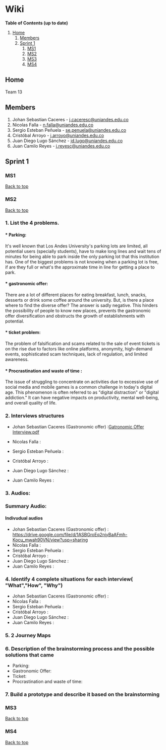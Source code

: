 # Wiki

**Table of Contents (up to date)**
1. [Home](#Home)
    1. [Members](#Members)
    1. [Sprint 1](#Sprint-1)
        1. [MS1](#MS1)
        2. [MS2](#MS2)
        3. [MS3](#MS3)
        4. [MS4](#MS4)

## Home
Team 13

## Members
1. Johan Sebastian Caceres - j.caceresc@uniandes.edu.co
2. Nicolas Falla - n.falla@uniandes.edu.co
3. Sergio Esteban Peñuela - se.penuela@uniandes.edu.co
4. Cristóbal Arroyo - j.arroyo@uniandes.edu.co
5. Juan Diego Lugo Sánchez - jd.lugo@uniandes.edu.co
6. Juan Camilo Reyes - j.reyesc@uniandes.edu.co

## Sprint 1

### MS1
[Back to top](#Wiki)

   

### MS2
[Back to top](#Wiki)

### 1. List the 4 problems.
   #### * Parking:
   It's well known that Los Andes University's parking lots are limited, all potential users (specially students), have to make long lines and wait tens of minutes for being able to park inside the only parking lot that this institution has. One of the biggest problems is not knowing when a parking lot is free, if are they full or what's the approximate time in line for getting a place to park. 
   #### * gastronomic offer:
   There are a lot of different places for eating breakfast, lunch, snacks, desserts or drink some coffee around the university. But, is there a place where to find the diverse offer? The answer is sadly negative. This hinders the possibility of people to know new places, prevents the gastronomic offer diversification and obstructs the growth of establishments with potential. 
   #### * ticket problem:
   The problem of falsification and scams related to the sale of event tickets is on the rise due to factors like online platforms, anonymity, high-demand events, sophisticated scam techniques, lack of regulation, and limited awareness. 
   #### * Procrastination and waste of time :
The issue of struggling to concentrate on activities due to excessive use of social media and mobile games is a common challenge in today's digital age. This phenomenon is often referred to as "digital distraction" or "digital addiction." It can have negative impacts on productivity, mental well-being, and overall quality of life. 


### 2. Interviews structures
* Johan Sebastian Caceres (Gastronomic offer) :[Gatronomic Offer Interview.pdf](https://github.com/ISIS3510-202320-Team13/Wiki/files/12385124/Gatronomic.Offer.Interview.pdf)

* Nicolas Falla :
* Sergio Esteban Peñuela :
* Cristóbal Arroyo :
* Juan Diego Lugo Sánchez :
* Juan Camilo Reyes :

### 3. Audios:

### Summary Audio:

#### Indivudual audios
* Johan Sebastian Caceres (Gastronomic offer) : https://drive.google.com/file/d/1ASBGroEq2njyBaAFmh-Kocu_mwah90VN/view?usp=sharing
* Nicolas Falla :
* Sergio Esteban Peñuela :
* Cristóbal Arroyo :
* Juan Diego Lugo Sánchez :
* Juan Camilo Reyes :

### 4. Identify 4 complete situations for each interview( "What","How", "Why")
* Johan Sebastian Caceres (Gastronomic offer) :
* Nicolas Falla :
* Sergio Esteban Peñuela :
* Cristóbal Arroyo :
* Juan Diego Lugo Sánchez :
* Juan Camilo Reyes :

### 5. 2 Journey Maps

### 6. Description of the brainstorming process and the possible solutions that came 

* Parking:
* Gastronomic Offer:
* Ticket:
* Procrastination and waste of time:
### 7. Build a prototype and describe it based on the brainstorming


### MS3
[Back to top](#Wiki)

### MS4
[Back to top](#Wiki)
